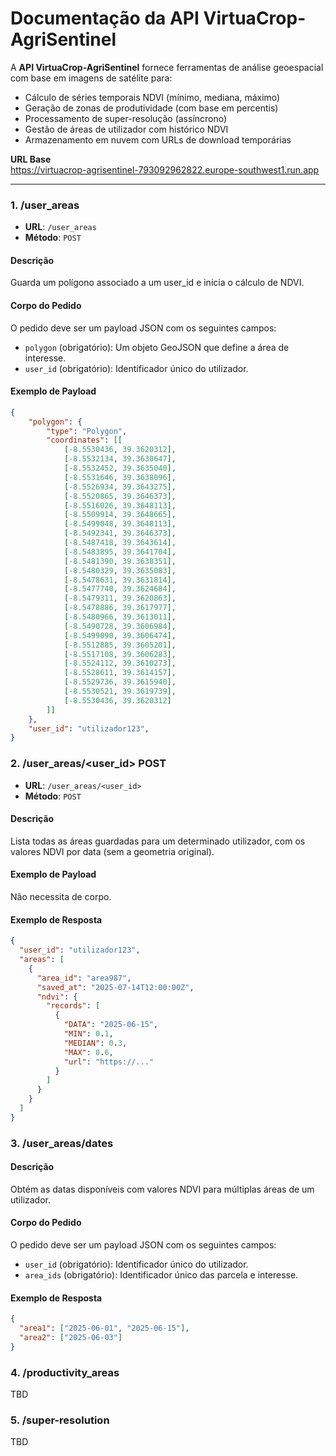 # Documentação da API VirtuaCrop-AgriSentinel

A **API VirtuaCrop-AgriSentinel** fornece ferramentas de análise geoespacial com base em imagens de satélite para:

- Cálculo de séries temporais NDVI (mínimo, mediana, máximo)
- Geração de zonas de produtividade (com base em percentis)
- Processamento de super-resolução (assíncrono)
- Gestão de áreas de utilizador com histórico NDVI
- Armazenamento em nuvem com URLs de download temporárias

**URL Base**  
https://virtuacrop-agrisentinel-793092962822.europe-southwest1.run.app

---

### 1. /user_areas

- **URL**: `/user_areas`  
- **Método**: `POST`

#### Descrição

Guarda um polígono associado a um user_id e inicia o cálculo de NDVI.

#### Corpo do Pedido

O pedido deve ser um payload JSON com os seguintes campos:

- `polygon` (obrigatório): Um objeto GeoJSON que define a área de interesse.  
- `user_id` (obrigatório): Identificador único do utilizador.  

#### Exemplo de Payload

```json
{
    "polygon": {
        "type": "Polygon",
        "coordinates": [[
            [-8.5530436, 39.3620312],
            [-8.5532134, 39.3630647],
            [-8.5532452, 39.3635040],
            [-8.5531646, 39.3638096],
            [-8.5526934, 39.3643275],
            [-8.5520865, 39.3646373],
            [-8.5516026, 39.3648113],
            [-8.5509914, 39.3648665],
            [-8.5499048, 39.3648113],
            [-8.5492341, 39.3646373],
            [-8.5487418, 39.3643614],
            [-8.5483895, 39.3641704],
            [-8.5481390, 39.3638351],
            [-8.5480329, 39.3635083],
            [-8.5478631, 39.3631814],
            [-8.5477740, 39.3624684],
            [-8.5479311, 39.3620863],
            [-8.5478886, 39.3617977],
            [-8.5480966, 39.3613011],
            [-8.5490728, 39.3606984],
            [-8.5499090, 39.3606474],
            [-8.5512885, 39.3605201],
            [-8.5517108, 39.3606283],
            [-8.5524112, 39.3610273],
            [-8.5528611, 39.3614157],
            [-8.5529736, 39.3615940],
            [-8.5530521, 39.3619739],
            [-8.5530436, 39.3620312]
        ]]
    },
    "user_id": "utilizador123",
}
```


### 2. /user_areas/<user_id> POST

- **URL**: `/user_areas/<user_id>`  
- **Método**: `POST`
  
#### Descrição

Lista todas as áreas guardadas para um determinado utilizador, com os valores NDVI por data (sem a geometria original).

#### Exemplo de Payload

Não necessita de corpo.

#### Exemplo de Resposta

```json
{
  "user_id": "utilizador123",
  "areas": [
    {
      "area_id": "area987",
      "saved_at": "2025-07-14T12:00:00Z",
      "ndvi": {
        "records": [
          {
            "DATA": "2025-06-15",
            "MIN": 0.1,
            "MEDIAN": 0.3,
            "MAX": 0.6,
            "url": "https://..."
          }
        ]
      }
    }
  ]
}
```

### 3. /user_areas/dates

#### Descrição

Obtém as datas disponíveis com valores NDVI para múltiplas áreas de um utilizador.

#### Corpo do Pedido

O pedido deve ser um payload JSON com os seguintes campos:

- `user_id` (obrigatório): Identificador único do utilizador.  
- `area_ids` (obrigatório): Identificador único das parcela e interesse.  

#### Exemplo de Resposta

```json
{
  "area1": ["2025-06-01", "2025-06-15"],
  "area2": ["2025-06-03"]
}
```

### 4. /productivity_areas

TBD

### 5. /super-resolution

TBD
